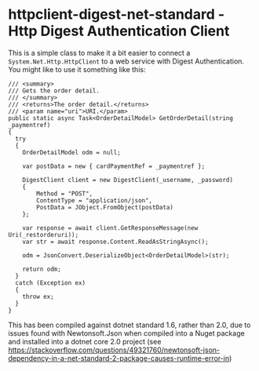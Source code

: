 # httpclient-digest-net-standard - Http Digest Authentication Client

This is a simple class to make it a bit easier to connect a `System.Net.Http.HttpClient` to a web service with Digest Authentication. You might like to use it something like this:

    /// <summary>
    /// Gets the order detail.
    /// </summary>
    /// <returns>The order detail.</returns>
    /// <param name="uri">URI.</param>
    public static async Task<OrderDetailModel> GetOrderDetail(string _paymentref)
    {
      try
      {
        OrderDetailModel odm = null;

        var postData = new { cardPaymentRef = _paymentref };

        DigestClient client = new DigestClient(_username, _password)
        {
            Method = "POST",
            ContentType = "application/json",
            PostData = JObject.FromObject(postData)
        };

        var response = await client.GetResponseMessage(new Uri(_restorderuri));
        var str = await response.Content.ReadAsStringAsync();

        odm = JsonConvert.DeserializeObject<OrderDetailModel>(str);

        return odm;
      }
      catch (Exception ex)
      {
        throw ex;
      }
    }

This has been compiled against dotnet standard 1.6, rather than 2.0, due to issues found with Newtonsoft.Json when compiled into a Nuget package and installed into a dotnet core 2.0 project (see https://stackoverflow.com/questions/49321760/newtonsoft-json-dependency-in-a-net-standard-2-package-causes-runtime-error-in)
